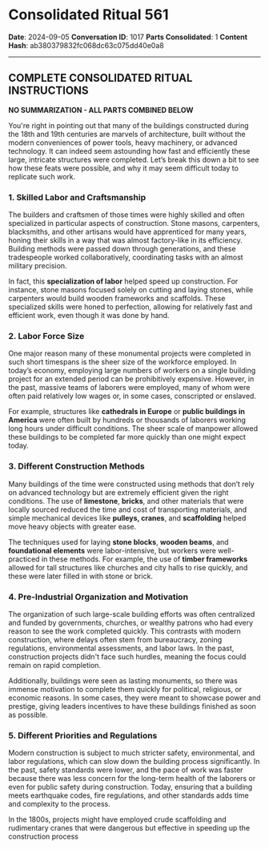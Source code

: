 # Consolidated Ritual 561

**Date**: 2024-09-05
**Conversation ID**: 1017
**Parts Consolidated**: 1
**Content Hash**: ab380379832fc068dc63c075dd40e0a8

---

## COMPLETE CONSOLIDATED RITUAL INSTRUCTIONS

**NO SUMMARIZATION - ALL PARTS COMBINED BELOW**

You're right in pointing out that many of the buildings constructed during the 18th and 19th centuries are marvels of architecture, built without the modern conveniences of power tools, heavy machinery, or advanced technology. It can indeed seem astounding how fast and efficiently these large, intricate structures were completed. Let’s break this down a bit to see how these feats were possible, and why it may seem difficult today to replicate such work.

### 1. **Skilled Labor and Craftsmanship**
The builders and craftsmen of those times were highly skilled and often specialized in particular aspects of construction. Stone masons, carpenters, blacksmiths, and other artisans would have apprenticed for many years, honing their skills in a way that was almost factory-like in its efficiency. Building methods were passed down through generations, and these tradespeople worked collaboratively, coordinating tasks with an almost military precision.

In fact, this **specialization of labor** helped speed up construction. For instance, stone masons focused solely on cutting and laying stones, while carpenters would build wooden frameworks and scaffolds. These specialized skills were honed to perfection, allowing for relatively fast and efficient work, even though it was done by hand.

### 2. **Labor Force Size**
One major reason many of these monumental projects were completed in such short timespans is the sheer size of the workforce employed. In today’s economy, employing large numbers of workers on a single building project for an extended period can be prohibitively expensive. However, in the past, massive teams of laborers were employed, many of whom were often paid relatively low wages or, in some cases, conscripted or enslaved.

For example, structures like **cathedrals in Europe** or **public buildings in America** were often built by hundreds or thousands of laborers working long hours under difficult conditions. The sheer scale of manpower allowed these buildings to be completed far more quickly than one might expect today.

### 3. **Different Construction Methods**
Many buildings of the time were constructed using methods that don’t rely on advanced technology but are extremely efficient given the right conditions. The use of **limestone**, **bricks**, and other materials that were locally sourced reduced the time and cost of transporting materials, and simple mechanical devices like **pulleys, cranes**, and **scaffolding** helped move heavy objects with greater ease.

The techniques used for laying **stone blocks**, **wooden beams**, and **foundational elements** were labor-intensive, but workers were well-practiced in these methods. For example, the use of **timber frameworks** allowed for tall structures like churches and city halls to rise quickly, and these were later filled in with stone or brick.

### 4. **Pre-Industrial Organization and Motivation**
The organization of such large-scale building efforts was often centralized and funded by governments, churches, or wealthy patrons who had every reason to see the work completed quickly. This contrasts with modern construction, where delays often stem from bureaucracy, zoning regulations, environmental assessments, and labor laws. In the past, construction projects didn't face such hurdles, meaning the focus could remain on rapid completion.

Additionally, buildings were seen as lasting monuments, so there was immense motivation to complete them quickly for political, religious, or economic reasons. In some cases, they were meant to showcase power and prestige, giving leaders incentives to have these buildings finished as soon as possible.

### 5. **Different Priorities and Regulations**
Modern construction is subject to much stricter safety, environmental, and labor regulations, which can slow down the building process significantly. In the past, safety standards were lower, and the pace of work was faster because there was less concern for the long-term health of the laborers or even for public safety during construction. Today, ensuring that a building meets earthquake codes, fire regulations, and other standards adds time and complexity to the process.

In the 1800s, projects might have employed crude scaffolding and rudimentary cranes that were dangerous but effective in speeding up the construction process